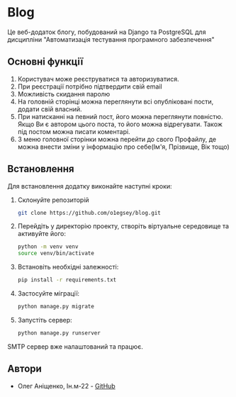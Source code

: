 # Blog

Це веб-додаток блогу, побудований на Django та PostgreSQL для дисципліни "Автоматизація тестування програмного забезпечення"

## Основні функції
1. Користувач може реєструватися та авторизуватися.
2. При реєстрації потрібно підтвердити свій email
3. Можливість скидання паролю
4. На головній сторінці можна переглянути всі опубліковані пости, додати свій власний.
5. При натисканні на певний пост, його можна переглянути повністю. Якщо Ви є автором цього поста, то його можна відрегувати. Також під постом можна писати коментарі.
6. З меню головної сторінки можна перейти до свого Профайлу, де можна внести зміни у інформацію про себе(Ім'я, Прізвище, Вік тощо)

## Встановлення

Для встановлення додатку виконайте наступні кроки:

1. Склонуйте репозиторій

    ```bash
    git clone https://github.com/o1egsey/blog.git
    ```

2. Перейдіть у директорію проекту, створіть віртуальне середовище та активуйте його:

    ```bash
   python -m venv venv
   source venv/bin/activate
   ```

3. Встановіть необхідні залежності:

    ```bash
    pip install -r requirements.txt
    ```
  
4. Застосуйте міграції:
   ```bash
   python manage.py migrate
   ```
   
5. Запустіть сервер:
   ```bash
   python manage.py runserver
   ```
   
SMTP сервер вже налаштований та працює.

## Автори

* Олег Аніщенко, Ін.м-22 - [GitHub](https://github.com/o1egsey)

